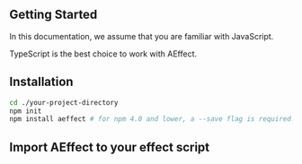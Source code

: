 ## Getting Started

In this documentation, we assume that you are familiar with JavaScript.

TypeScript is the best choice to work with AEffect.

## Installation
```bash
cd ./your-project-directory
npm init
npm install aeffect # for npm 4.0 and lower, a --save flag is required.
```

## Import AEffect to your effect script

